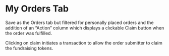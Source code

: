 # My Orders Tab

Save as the Orders tab but filtered for personally placed orders and the addition of an “Action” column which displays a clıckable Claim button when the order was fulfilled.

Clicking on claim initiates a transaction to allow the order submitter to claim the fundraising tokens.  


